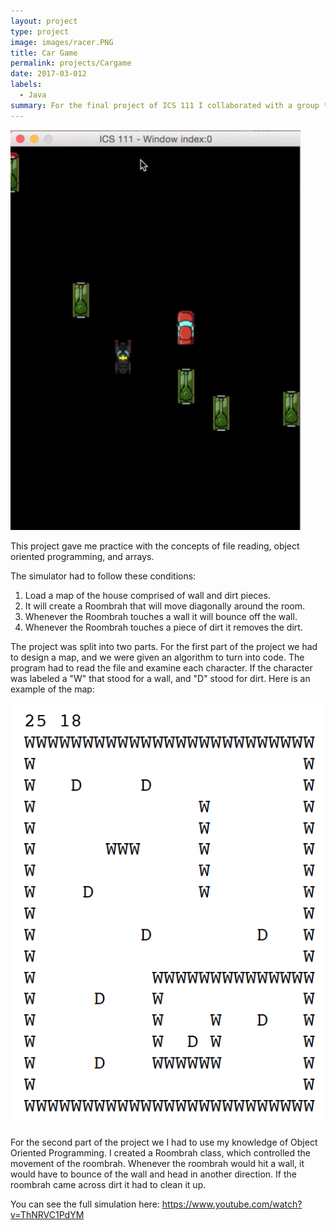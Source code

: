 ```yaml
---
layout: project
type: project
image: images/racer.PNG
title: Car Game
permalink: projects/Cargame
date: 2017-03-012
labels:
  - Java
summary: For the final project of ICS 111 I collaborated with a group to make a car racing game.
---
```


<img class="ui medium right floated rounded image" src="/images/racer.PNG">

This project gave me practice with the concepts of file reading, object oriented programming, and arrays.

The simulator had to follow these conditions: 
1. Load a map of the house comprised of wall and dirt pieces.
2. It will create a Roombrah that will move diagonally around the room.
3. Whenever the Roombrah touches a wall it will bounce off the wall.
4. Whenever the Roombrah touches a piece of dirt it removes the dirt.

The project was split into two parts. 
For the first part of the project we had to design a map, and we were given an algorithm to turn into code. The program had to read the file and examine each character. If the character was labeled a "W" that stood for a wall, and "D" stood for dirt. Here is an example of the map: 

<img class="ui medium right floated rounded image" src="/images/map.PNG">

For the second part of the project we I had to use my knowledge of Object Oriented Programming. I created a Roombrah class, which controlled the movement of the roombrah. Whenever the roombrah would hit a wall, it would have to bounce of the wall and head in another direction. If the roombrah came across dirt it had to clean it up. 


You can see the full simulation here: https://www.youtube.com/watch?v=ThNRVC1PdYM
